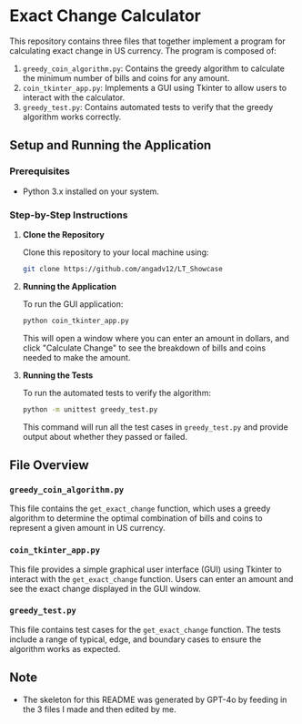 # Exact Change Calculator

This repository contains three files that together implement a program for calculating exact change in US currency. The program is composed of:

1. `greedy_coin_algorithm.py`: Contains the greedy algorithm to calculate the minimum number of bills and coins for any amount.
2. `coin_tkinter_app.py`: Implements a GUI using Tkinter to allow users to interact with the calculator.
3. `greedy_test.py`: Contains automated tests to verify that the greedy algorithm works correctly.

## Setup and Running the Application

### Prerequisites

- Python 3.x installed on your system.

### Step-by-Step Instructions

1. **Clone the Repository**

   Clone this repository to your local machine using:

   ```sh
   git clone https://github.com/angadv12/LT_Showcase
   ```

2. **Running the Application**

   To run the GUI application:

   ```sh
   python coin_tkinter_app.py
   ```

   This will open a window where you can enter an amount in dollars, and click "Calculate Change" to see the breakdown of bills and coins needed to make the amount.

3. **Running the Tests**

   To run the automated tests to verify the algorithm:

   ```sh
   python -m unittest greedy_test.py
   ```
   This command will run all the test cases in `greedy_test.py` and provide output about whether they passed or failed.

## File Overview

### `greedy_coin_algorithm.py`
This file contains the `get_exact_change` function, which uses a greedy algorithm to determine the optimal combination of bills and coins to represent a given amount in US currency.

### `coin_tkinter_app.py`
This file provides a simple graphical user interface (GUI) using Tkinter to interact with the `get_exact_change` function. Users can enter an amount and see the exact change displayed in the GUI window.

### `greedy_test.py`
This file contains test cases for the `get_exact_change` function. The tests include a range of typical, edge, and boundary cases to ensure the algorithm works as expected.

## Note
- The skeleton for this README was generated by GPT-4o by feeding in the 3 files I made and then edited by me.
